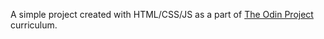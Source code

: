 A simple project created with HTML/CSS/JS as a part of [The Odin Project](https://www.theodinproject.com/) curriculum.
